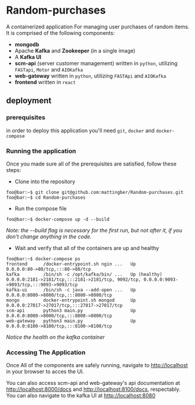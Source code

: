 # Random-purchases

A containerized application For managing user purchases of random items.
It is comprised of the following components:

* **mongodb**
* Apache **Kafka** and **Zookeeper** (in a single image)
* A **Kafka UI**
* **scm-api** (server customer management) written in `python`, utilizing `FASTapi`, `Motor` and `AIOKafka`
* **web-gateway** written in `python`, utilizing `FASTApi` and `AIOKafka`
* **frontend** written in `react`

## deployment

### prerequisites
in order to deploy this application you'll need `git`, `docker` and `docker-compose`

### Running the application
Once you made sure all of the prerequisites are satisfied, follow these steps:
* Clone into the repository

```console
foo@bar:~$ git clone git@github.com:mattingber/Random-purchases.git
foo@bar:~$ cd Random-purchases
```
* Run the compose file

```console
foo@bar:~$ docker-compose up -d --build
```
*Note: the --build flag is necessary for the first run, but not after it, if you don't change anything in the code.*

* Wait and verify that all of the containers are up and healthy
```console
foo@bar:~$ docker-compose ps
frontend      /docker-entrypoint.sh ngin ...   Up             0.0.0.0:80->80/tcp,:::80->80/tcp                                                            
kafka         /bin/sh -c /opt/kafka/bin/ ...   Up (healthy)   0.0.0.0:2181->2181/tcp,:::2181->2181/tcp, 9092/tcp, 0.0.0.0:9093->9093/tcp,:::9093->9093/tcp
kafka-ui      /bin/sh -c java --add-open ...   Up             0.0.0.0:8080->8080/tcp,:::8080->8080/tcp                                                    
mongo         docker-entrypoint.sh mongod      Up             0.0.0.0:27017->27017/tcp,:::27017->27017/tcp                                                
scm-api       python3 main.py                  Up             0.0.0.0:8000->8000/tcp,:::8000->8000/tcp                                                    
web-gateway   python3 main.py                  Up             0.0.0.0:8100->8100/tcp,:::8100->8100/tcp
```
*Notice the health on the kafka container*

### Accessing The Application
Once All of the components are safely running, navigate to [http://localhost](http://localhost/) in your browser to acces the UI.

You can also access scm-api and web-gateway's api documentation at [http://localhost:8000/docs](http://localhost:8000/docs) and [http://localhost:8100/docs](http://localhost:8100/docs), respectably. <br/>
You can also navigate to the kafka UI at [http://localhost:8080](http://localhost:8080)

